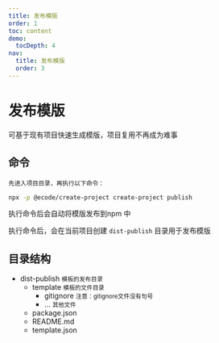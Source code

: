 ```yaml
---
title: 发布模版
order: 1
toc: content
demo:
  tocDepth: 4
nav:
  title: 发布模版
  order: 3
---
```


# 发布模版

可基于现有项目快速生成模版，项目复用不再成为难事

## 命令

`先进入项目目录，再执行以下命令：`

```bash
npx -p @ecode/create-project create-project publish
```

执行命令后会自动将模版发布到npm 中


执行命令后，会在当前项目创建 `dist-publish` 目录用于发布模版

## 目录结构

<Tree>
  <ul>
    <li>
    dist-publish <small>模板的发布目录</small>
      <ul>
        <li>
          template <small>模板的文件目录</small>
          <ul>
            <li>gitignore <small>注意：gitignore文件没有句号</small></li>
            <li> ... <small>其他文件</small></li>
          </ul>
        </li>
        <li>package.json</li>
        <li>README.md</li>
        <li>template.json</li>
      </ul> 
    </li>
  </ul> 
</Tree>
